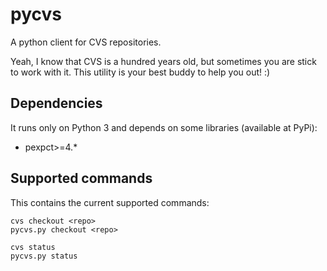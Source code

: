 # pycvs
A python client for CVS repositories.

Yeah, I know that CVS is a hundred years old, but sometimes you are stick to work with it. This utility is your best buddy to help you out! :)


Dependencies
------------

It runs only on Python 3 and depends on some libraries (available at PyPi):

* pexpct>=4.*


Supported commands
------------------

This contains the current supported commands:

    cvs checkout <repo>
    pycvs.py checkout <repo>

    cvs status
    pycvs.py status
